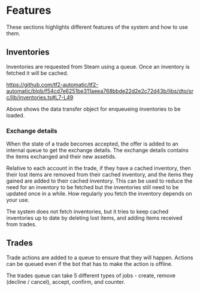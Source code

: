 # Features

These sections highlights different features of the system and how to use them.

## Inventories

Inventories are requested from Steam using a queue. Once an inventory is fetched it will be cached.

https://github.com/tf2-automatic/tf2-automatic/blob/f54cd7e6251be311aeea768bbde22d2e2c72d43b/libs/dto/src/lib/inventories.ts#L7-L49

Above shows the data transfer object for enqueueing inventories to be loaded.

### Exchange details

When the state of a trade becomes accepted, the offer is added to an internal queue to get the exchange details. The exchange details contains the items exchanged and their new assetids.

Relative to each account in the trade, if they have a cached inventory, then their lost items are removed from their cached inventory, and the items they gained are added to their cached inventory. This can be used to reduce the need for an inventory to be fetched but the inventories still need to be updated once in a while. How regularly you fetch the inventory depends on your use.

The system does not fetch inventories, but it tries to keep cached inventories up to date by deleting lost items, and adding items received from trades.

## Trades

Trade actions are added to a queue to ensure that they will happen. Actions can be queued even if the bot that has to make the action is offline.

The trades queue can take 5 different types of jobs - create, remove (decline / cancel), accept, confirm, and counter.

